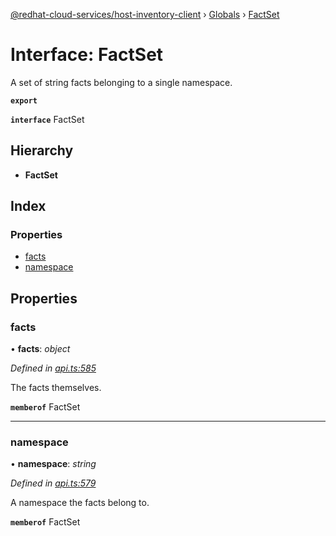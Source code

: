[@redhat-cloud-services/host-inventory-client](../README.md) › [Globals](../globals.md) › [FactSet](factset.md)

# Interface: FactSet

A set of string facts belonging to a single namespace.

**`export`** 

**`interface`** FactSet

## Hierarchy

* **FactSet**

## Index

### Properties

* [facts](factset.md#facts)
* [namespace](factset.md#namespace)

## Properties

###  facts

• **facts**: *object*

*Defined in [api.ts:585](https://github.com/RedHatInsights/javascript-clients/blob/master/packages/host-inventory/api.ts#L585)*

The facts themselves.

**`memberof`** FactSet

___

###  namespace

• **namespace**: *string*

*Defined in [api.ts:579](https://github.com/RedHatInsights/javascript-clients/blob/master/packages/host-inventory/api.ts#L579)*

A namespace the facts belong to.

**`memberof`** FactSet
